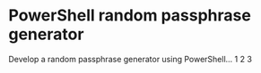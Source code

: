 # PowerShell random passphrase generator

Develop a random passphrase generator using PowerShell...
1
2
3
